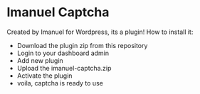 # Imanuel Captcha
Created by Imanuel for Wordpress, its a plugin!
How to install it:
  - Download the plugin zip from this repository 
  - Login to your dashboard admin
  - Add new plugin
  - Upload the imanuel-captcha.zip
  - Activate the plugin
  - voila, captcha is ready to use